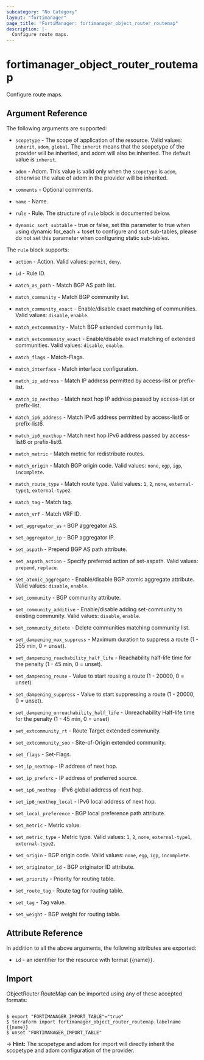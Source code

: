 ```yaml
---
subcategory: "No Category"
layout: "fortimanager"
page_title: "FortiManager: fortimanager_object_router_routemap"
description: |-
  Configure route maps.
---
```


# fortimanager_object_router_routemap
Configure route maps.

## Argument Reference


The following arguments are supported:

* `scopetype` - The scope of application of the resource. Valid values: `inherit`, `adom`, `global`. The `inherit` means that the scopetype of the provider will be inherited, and adom will also be inherited. The default value is `inherit`.
* `adom` - Adom. This value is valid only when the `scopetype` is `adom`, otherwise the value of adom in the provider will be inherited.

* `comments` - Optional comments.
* `name` - Name.
* `rule` - Rule. The structure of `rule` block is documented below.
* `dynamic_sort_subtable` - true or false, set this parameter to true when using dynamic for_each + toset to configure and sort sub-tables, please do not set this parameter when configuring static sub-tables.

The `rule` block supports:

* `action` - Action. Valid values: `permit`, `deny`.

* `id` - Rule ID.
* `match_as_path` - Match BGP AS path list.
* `match_community` - Match BGP community list.
* `match_community_exact` - Enable/disable exact matching of communities. Valid values: `disable`, `enable`.

* `match_extcommunity` - Match BGP extended community list.
* `match_extcommunity_exact` - Enable/disable exact matching of extended communities. Valid values: `disable`, `enable`.

* `match_flags` - Match-Flags.
* `match_interface` - Match interface configuration.
* `match_ip_address` - Match IP address permitted by access-list or prefix-list.
* `match_ip_nexthop` - Match next hop IP address passed by access-list or prefix-list.
* `match_ip6_address` - Match IPv6 address permitted by access-list6 or prefix-list6.
* `match_ip6_nexthop` - Match next hop IPv6 address passed by access-list6 or prefix-list6.
* `match_metric` - Match metric for redistribute routes.
* `match_origin` - Match BGP origin code. Valid values: `none`, `egp`, `igp`, `incomplete`.

* `match_route_type` - Match route type. Valid values: `1`, `2`, `none`, `external-type1`, `external-type2`.

* `match_tag` - Match tag.
* `match_vrf` - Match VRF ID.
* `set_aggregator_as` - BGP aggregator AS.
* `set_aggregator_ip` - BGP aggregator IP.
* `set_aspath` - Prepend BGP AS path attribute.
* `set_aspath_action` - Specify preferred action of set-aspath. Valid values: `prepend`, `replace`.

* `set_atomic_aggregate` - Enable/disable BGP atomic aggregate attribute. Valid values: `disable`, `enable`.

* `set_community` - BGP community attribute.
* `set_community_additive` - Enable/disable adding set-community to existing community. Valid values: `disable`, `enable`.

* `set_community_delete` - Delete communities matching community list.
* `set_dampening_max_suppress` - Maximum duration to suppress a route (1 - 255 min, 0 = unset).
* `set_dampening_reachability_half_life` - Reachability half-life time for the penalty (1 - 45 min, 0 = unset).
* `set_dampening_reuse` - Value to start reusing a route (1 - 20000, 0 = unset).
* `set_dampening_suppress` - Value to start suppressing a route (1 - 20000, 0 = unset).
* `set_dampening_unreachability_half_life` - Unreachability Half-life time for the penalty (1 - 45 min, 0 = unset)
* `set_extcommunity_rt` - Route Target extended community.
* `set_extcommunity_soo` - Site-of-Origin extended community.
* `set_flags` - Set-Flags.
* `set_ip_nexthop` - IP address of next hop.
* `set_ip_prefsrc` - IP address of preferred source.
* `set_ip6_nexthop` - IPv6 global address of next hop.
* `set_ip6_nexthop_local` - IPv6 local address of next hop.
* `set_local_preference` - BGP local preference path attribute.
* `set_metric` - Metric value.
* `set_metric_type` - Metric type. Valid values: `1`, `2`, `none`, `external-type1`, `external-type2`.

* `set_origin` - BGP origin code. Valid values: `none`, `egp`, `igp`, `incomplete`.

* `set_originator_id` - BGP originator ID attribute.
* `set_priority` - Priority for routing table.
* `set_route_tag` - Route tag for routing table.
* `set_tag` - Tag value.
* `set_weight` - BGP weight for routing table.


## Attribute Reference

In addition to all the above arguments, the following attributes are exported:
* `id` - an identifier for the resource with format {{name}}.

## Import

ObjectRouter RouteMap can be imported using any of these accepted formats:
```

$ export "FORTIMANAGER_IMPORT_TABLE"="true"
$ terraform import fortimanager_object_router_routemap.labelname {{name}}
$ unset "FORTIMANAGER_IMPORT_TABLE"
```
-> **Hint:** The scopetype and adom for import will directly inherit the scopetype and adom configuration of the provider.
